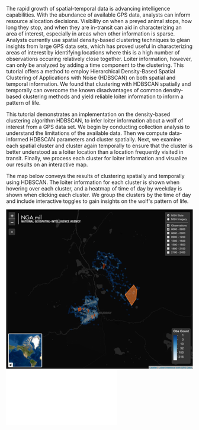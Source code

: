 
The rapid growth of spatial-temporal data is advancing intelligence capabilities. With the abundance of available GPS data, analysts can inform resource allocation decisions. Visibility on when a preyed animal stops, how long they stop, and when they are in-transit can aid in characterizing an area of interest, especially in areas when other information is sparse. Analysts currently use spatial density-based clustering techniques to glean insights from large GPS data sets, which has proved useful in characterizing areas of interest by identifying locations where this is a high number of observations occuring relatively close together. Loiter information, however, can only be analyzed by adding a time component to the clustering. This tutorial offers a method to employ Hierarchical Density-Based Spatial Clustering of Applications with Noise (HDBSCAN) on both spatial and temporal information. We found that clustering with HDBSCAN spatially and temporally can overcome the known disadvantages of common density-based clustering methods and yield reliable loiter information to inform a pattern of life.

This tutorial demonstrates an implementation on the density-based clustering algorithm HDBSCAN, to infer loiter information about a wolf of interest from a GPS data set. We begin by conducting collection analysis to understand the limitations of the available data. Then we compute data-informed HDBSCAN parameters and cluster spatially. Next, we examine each spatial cluster and cluster again temporally to ensure that the cluster is better understood as a loiter location than a location frequently visited in transit. Finally, we process each cluster for loiter information and visualize our results on an interactive map.

The map below conveys the results of clustering spatially and temporally using HDBSCAN. The loiter information for each cluster is shown when hovering over each cluster, and a heatmap of time of day by weekday is shown when clicking each cluster. We group the clusters by the time of day and include interactive toggles to gain insights on the wolf's pattern of life.


![](./assets/images/results_screen_shot.png)
![Interactive Map](./products/resultMap.html)
